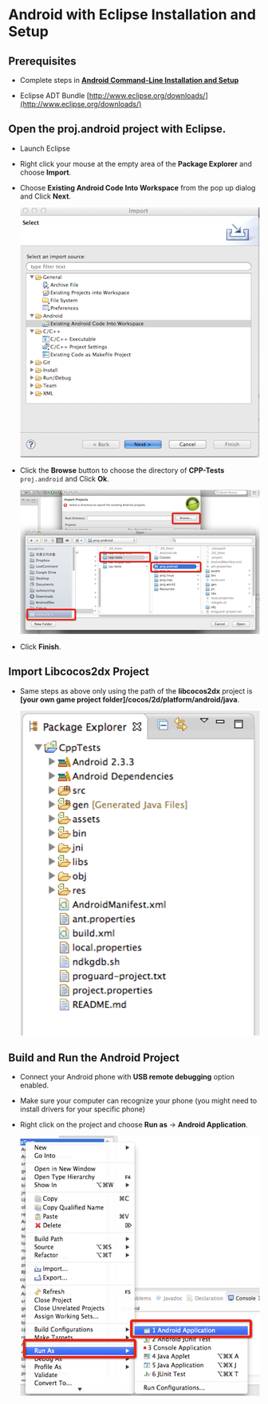 # Android with Eclipse Installation and Setup

## Prerequisites
* Complete steps in **[Android Command-Line Installation and Setup](./Android-terminal.md)**

* Eclipse ADT Bundle [http://www.eclipse.org/downloads/](http://www.eclipse.org/downloads/)

## Open the proj.android project with Eclipse.

* Launch Eclipse

* Right click your mouse at the empty area of the __Package Explorer__ and choose
__Import__.

* Choose __Existing Android Code Into Workspace__ from the pop up dialog and Click
__Next__.

    ![](Android-Eclipse-img/image2.png)

* Click the __Browse__ button to choose the directory of __CPP-Tests__ `proj.android`
and Click __Ok__.

    ![](Android-Eclipse-img/image3.png)

* Click __Finish__.

## Import Libcocos2dx Project
* Same steps as above only using the path of the __libcocos2dx__ project is
__[your own game project folder]/cocos/2d/platform/android/java__.

    ![](Android-Eclipse-img/image5.png)

## Build and Run the Android Project
* Connect your Android phone with __USB remote debugging__ option enabled.

* Make sure your computer can recognize your phone (you might need to install
drivers for your specific phone)

* Right click on the project and choose __Run as__ -> __Android Application__.

    ![](Android-Eclipse-img/image6.png)
